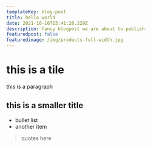 ```yaml
---
templateKey: blog-post
title: hello world
date: 2021-10-16T15:41:20.229Z
description: fancy blogpost we are about to publish
featuredpost: false
featuredimage: /img/products-full-width.jpg
---
```

# this is a tile

this is a paragraph

## this is a smaller title

- bullet list
- another item

> quotes here